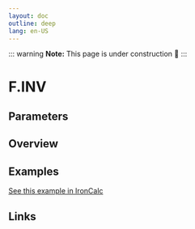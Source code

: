 ```yaml
---
layout: doc
outline: deep
lang: en-US
---
```


::: warning
**Note:** This page is under construction 🚧
:::

# F.INV

## Parameters

## Overview

## Examples

[See this example in IronCalc](https://app.ironcalc.com/?filename=f.inv)

## Links
